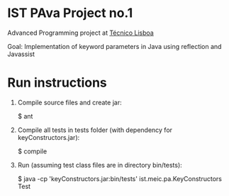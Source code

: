 # IST PAva Project no.1

Advanced Programming project at [Técnico Lisboa](https://tecnico.ulisboa.pt/pt/)

Goal: Implementation of keyword parameters in Java using reflection and Javassist


# Run instructions

1. Compile source files and create jar:

	$ ant

2. Compile all tests in tests folder (with dependency for keyConstructors.jar):

	$ compile

3. Run (assuming test class files are in directory bin/tests):

	$ java -cp 'keyConstructors.jar:bin/tests' ist.meic.pa.KeyConstructors Test


